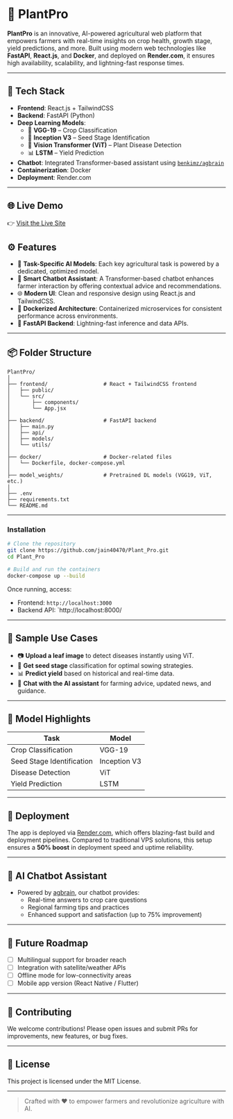 
# 🌿 PlantPro

**PlantPro** is an innovative, AI-powered agricultural web platform that empowers farmers with real-time insights on crop health, growth stage, yield predictions, and more. Built using modern web technologies like **FastAPI**, **React.js**, and **Docker**, and deployed on **Render.com**, it ensures high availability, scalability, and lightning-fast response times.

---

## 🔧 Tech Stack

- **Frontend**: React.js + TailwindCSS
- **Backend**: FastAPI (Python)
- **Deep Learning Models**:
  - 🌾 **VGG-19** – Crop Classification
  - 🌱 **Inception V3** – Seed Stage Identification
  - 🍂 **Vision Transformer (ViT)** – Plant Disease Detection
  - 📊 **LSTM** – Yield Prediction
- **Chatbot**: Integrated Transformer-based assistant using [`benkimz/agbrain`](https://github.com/benkimz/agbrain)
- **Containerization**: Docker
- **Deployment**: Render.com

---


## 🌐 Live Demo

👉 [Visit the Live Site](https://elaborate-squirrel-c986c6.netlify.app)

## ⚙️ Features

- 🧠 **Task-Specific AI Models**: Each key agricultural task is powered by a dedicated, optimized model.
- 🤖 **Smart Chatbot Assistant**: A Transformer-based chatbot enhances farmer interaction by offering contextual advice and recommendations.
- 🌐 **Modern UI**: Clean and responsive design using React.js and TailwindCSS.
- 🐳 **Dockerized Architecture**: Containerized microservices for consistent performance across environments.
- 🚀 **FastAPI Backend**: Lightning-fast inference and data APIs.

---

## 📦 Folder Structure

```
PlantPro/
│
├── frontend/                  # React + TailwindCSS frontend
│   ├── public/
│   └── src/
│       ├── components/
│       └── App.jsx
│
├── backend/                   # FastAPI backend
│   ├── main.py
│   ├── api/
│   ├── models/
│   └── utils/
│
├── docker/                    # Docker-related files
│   └── Dockerfile, docker-compose.yml
│
├── model_weights/             # Pretrained DL models (VGG19, ViT, etc.)
│
├── .env
├── requirements.txt
└── README.md
```

---

### Installation

```bash
# Clone the repository
git clone https://github.com/jain40470/Plant_Pro.git
cd Plant_Pro

# Build and run the containers
docker-compose up --build
```

Once running, access:

- Frontend: `http://localhost:3000`
- Backend API: `http://localhost:8000/

---

## 🌿 Sample Use Cases

- 📷 **Upload a leaf image** to detect diseases instantly using ViT.
- 🌱 **Get seed stage** classification for optimal sowing strategies.
- 📊 **Predict yield** based on historical and real-time data.
- 🤖 **Chat with the AI assistant** for farming advice, updated news, and guidance.

---

## 🧠 Model Highlights

| Task                     | Model         | 
|--------------------------|---------------|
| Crop Classification      | VGG-19        | 
| Seed Stage Identification| Inception V3  | 
| Disease Detection        | ViT           |
| Yield Prediction         | LSTM          |

---

## 🚀 Deployment

The app is deployed via [Render.com](https://render.com), which offers blazing-fast build and deployment pipelines. Compared to traditional VPS solutions, this setup ensures a **50% boost** in deployment speed and uptime reliability.

---

## 🤖 AI Chatbot Assistant

- Powered by [agbrain](https://github.com/benkimz/agbrain), our chatbot provides:
  - Real-time answers to crop care questions
  - Regional farming tips and practices
  - Enhanced support and satisfaction (up to 75% improvement)

---

## 📌 Future Roadmap

- [ ] Multilingual support for broader reach
- [ ] Integration with satellite/weather APIs
- [ ] Offline mode for low-connectivity areas
- [ ] Mobile app version (React Native / Flutter)

---

## 🤝 Contributing

We welcome contributions! Please open issues and submit PRs for improvements, new features, or bug fixes.

---

## 📜 License

This project is licensed under the MIT License.

---

> Crafted with ❤️ to empower farmers and revolutionize agriculture with AI.
